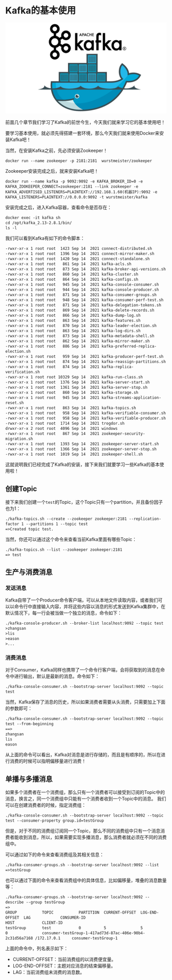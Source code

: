 # Kafka的基本使用

![kafka-docker](../images/kafka-docker.webp)

前面几个章节我们学习了Kafka的前世今生，今天我们就来学习它的基本使用吧！

要学习基本使用，就必须先得搭建一套环境，那么今天我们就来使用Docker来安装Kafka吧！

当然，在安装Kafka之前，先必须安装Zookeeper！
```shell
docker run --name zookeeper -p 2181:2181  wurstmeister/zookeeper
```

Zookeeper安装完成之后，就来安装Kafka吧！
```shell
docker run --name kafka -p 9092:9092 -e KAFKA_BROKER_ID=0 -e KAFKA_ZOOKEEPER_CONNECT=zookeeper:2181 --link zookeeper -e KAFKA_ADVERTISED_LISTENERS=PLAINTEXT://192.168.1.60(机器IP):9092 -e KAFKA_LISTENERS=PLAINTEXT://0.0.0.0:9092 -t wurstmeister/kafka
```

安装完成之后，进入Kafka容器，查看命令是否存在：
```shell
docker exec -it kafka sh
cd /opt/kafka_2.13-2.8.1/bin/
ls -l
```
我们可以看到Kafka有如下的命令脚本：
```shell
-rwxr-xr-x 1 root root  1423 Sep 14  2021 connect-distributed.sh
-rwxr-xr-x 1 root root  1396 Sep 14  2021 connect-mirror-maker.sh
-rwxr-xr-x 1 root root  1420 Sep 14  2021 connect-standalone.sh
-rwxr-xr-x 1 root root   861 Sep 14  2021 kafka-acls.sh
-rwxr-xr-x 1 root root   873 Sep 14  2021 kafka-broker-api-versions.sh
-rwxr-xr-x 1 root root   860 Sep 14  2021 kafka-cluster.sh
-rwxr-xr-x 1 root root   864 Sep 14  2021 kafka-configs.sh
-rwxr-xr-x 1 root root   945 Sep 14  2021 kafka-console-consumer.sh
-rwxr-xr-x 1 root root   944 Sep 14  2021 kafka-console-producer.sh
-rwxr-xr-x 1 root root   871 Sep 14  2021 kafka-consumer-groups.sh
-rwxr-xr-x 1 root root   948 Sep 14  2021 kafka-consumer-perf-test.sh
-rwxr-xr-x 1 root root   871 Sep 14  2021 kafka-delegation-tokens.sh
-rwxr-xr-x 1 root root   869 Sep 14  2021 kafka-delete-records.sh
-rwxr-xr-x 1 root root   866 Sep 14  2021 kafka-dump-log.sh
-rwxr-xr-x 1 root root   863 Sep 14  2021 kafka-features.sh
-rwxr-xr-x 1 root root   870 Sep 14  2021 kafka-leader-election.sh
-rwxr-xr-x 1 root root   863 Sep 14  2021 kafka-log-dirs.sh
-rwxr-xr-x 1 root root   873 Sep 14  2021 kafka-metadata-shell.sh
-rwxr-xr-x 1 root root   862 Sep 14  2021 kafka-mirror-maker.sh
-rwxr-xr-x 1 root root   886 Sep 14  2021 kafka-preferred-replica-election.sh
-rwxr-xr-x 1 root root   959 Sep 14  2021 kafka-producer-perf-test.sh
-rwxr-xr-x 1 root root   874 Sep 14  2021 kafka-reassign-partitions.sh
-rwxr-xr-x 1 root root   874 Sep 14  2021 kafka-replica-verification.sh
-rwxr-xr-x 1 root root 10329 Sep 14  2021 kafka-run-class.sh
-rwxr-xr-x 1 root root  1376 Sep 14  2021 kafka-server-start.sh
-rwxr-xr-x 1 root root  1361 Sep 14  2021 kafka-server-stop.sh
-rwxr-xr-x 1 root root   860 Sep 14  2021 kafka-storage.sh
-rwxr-xr-x 1 root root   945 Sep 14  2021 kafka-streams-application-reset.sh
-rwxr-xr-x 1 root root   863 Sep 14  2021 kafka-topics.sh
-rwxr-xr-x 1 root root   958 Sep 14  2021 kafka-verifiable-consumer.sh
-rwxr-xr-x 1 root root   958 Sep 14  2021 kafka-verifiable-producer.sh
-rwxr-xr-x 1 root root  1714 Sep 14  2021 trogdor.sh
drwxr-xr-x 2 root root  4096 Sep 14  2021 windows
-rwxr-xr-x 1 root root   867 Sep 14  2021 zookeeper-security-migration.sh
-rwxr-xr-x 1 root root  1393 Sep 14  2021 zookeeper-server-start.sh
-rwxr-xr-x 1 root root  1366 Sep 14  2021 zookeeper-server-stop.sh
-rwxr-xr-x 1 root root  1019 Sep 14  2021 zookeeper-shell.sh
```
这就说明我们已经完成了Kafka的安装，接下来我们就要学习一些Kafka的基本使用啦！

## 创建Topic

接下来我们创建一个`test`的Topic，这个Topic只有一个partition，并且备份因子也为1：
```shell
./kafka-topics.sh --create --zookeeper zookeeper:2181 --replication-factor 1 --partitions 1 --topic test
=>Created topic test.
```

当然，你还可以通过这个命令来查看当前Kafka里面有哪些Topic：
```shell
./kafka-topics.sh --list --zookeeper zookeeper:2181
=> test
```

## 生产与消费消息

### 发送消息
Kafka自带了一个Producer命令客户端，可以从本地文件读取内容，或者我们可以以命令行中直接输入内容，并将这些内容以消息的形式发送到Kafka集群中，在默认情况下，每一行会被当做一个独立的消息，命令如下：
```shell
./kafka-console-producer.sh --broker-list localhost:9092 --topic test
>zhangsan
>lis
>eason
>...
```

### 消费消息
对于Consumer，Kafka同样也携带了一个命令行客户端，会将获取到的消息在命令中进行输出，默认是最新的消息。命令如下：
```shell
./kafka-console-consumer.sh --bootstrap-server localhost:9092 --topic test
```

当然，Kafka保存了消息的历史，所以如果消费者需要从头消费，只需要加上下面的参数即可：
```shell
./kafka-console-consumer.sh --bootstrap-server localhost:9092 --topic test --from-beginning
==>
zhangsan
lis
eason
```

从上面的命令可以看出，Kafka对消息是进行存储的，而且是有顺序的，所以在进行消费的时候可以指明偏移量进行消费！

## 单播与多播消息
如果多个消费者在一个消费组，那么只有一个消费者可以接受到订阅的Topic中的消息，换言之，同一个消费组中只能有一个消费者收到一个Topic中的消息。
我们可以在创建消费者的时候，指定消费组：
```shell
./kafka-console-consumer.sh --bootstrap-server localhost:9092 --topic test --consumer-property group.id=testGroup
```

但是，对于不同的消费组订阅同一个Topic，那么不同的消费组中只有一个消息消费者能收到消息，所以，如果需要实现多播消息，那么消费者就必须在不同的消费组中。

可以通过如下的命令来查看消费组及其相关信息：
```shell
./kafka-consumer-groups.sh --bootstrap-server localhost:9092 --list
=>testGroup
```
也可以通过下面的命令来查看消费组中的具体信息，比如偏移量，堆叠的消息数量等：
```shell
./kafka-consumer-groups.sh --bootstrap-server localhost:9092 --describe --group testGroup
=> 
GROUP           TOPIC           PARTITION  CURRENT-OFFSET  LOG-END-OFFSET  LAG             CONSUMER-ID                                               HOST            CLIENT-ID
testGroup       test            0          5               5               0               consumer-testGroup-1-417ad73d-87ac-406e-90b4-2c31d56a7168 /172.17.0.1     consumer-testGroup-1
```
上面的命令中，列名表示如下：
* CURRENT-OFFSET：当前消费组的以消费便宜量。
* LOG-END-OFFSET：主题对应消息的结束偏移量。
* LAG：当前消费组未消费的消息数。

